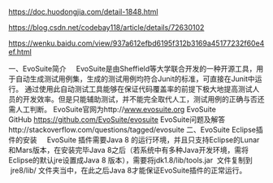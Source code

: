 
https://doc.huodongjia.com/detail-1848.html


https://blog.csdn.net/codebay118/article/details/72630102


https://wenku.baidu.com/view/937a612efbd6195f312b3169a45177232f60e4ef.html



一、EvoSuite简介
    EvoSuite是由Sheffield等大学联合开发的一种开源工具，用于自动生成测试用例集，生成的测试用例均符合Junit的标准，可直接在Junit中运行。
通过使用此自动测试工具能够在保证代码覆盖率的前提下极大地提高测试人员的开发效率。但是只能辅助测试，并不能完全取代人工，测试用例的正确与否还需人工判断。
EvoSuite官网为http://www.evosuite.org
EvoSuite GitHub https://github.com/EvoSuite/evosuite
EvoSuite问题及解答http://stackoverflow.com/questions/tagged/evosuite
二、EvoSuite Eclipse插件的安装
    EvoSuite 插件需要Java 8 的运行环境，并且只支持Eclipse的Lunar和Mars版本，在安装完毕Java 8之后（若系统中有多种Java开发环境，需将Eclipse的默认jre设置成Java 8 版本），需要将jdk1.8/lib/tools.jar  文件复制到  jre8/lib/ 文件夹当中，在此之后Java 8才能保证EvoSuite插件的正常运行。

